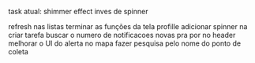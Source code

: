 
task atual: 
    shimmer effect inves de spinner


refresh nas listas
terminar as funções da tela profille
adicionar spinner na criar tarefa
buscar o numero de notificacoes novas pra por no header
melhorar o UI do alerta no mapa
fazer pesquisa pelo nome do ponto de coleta